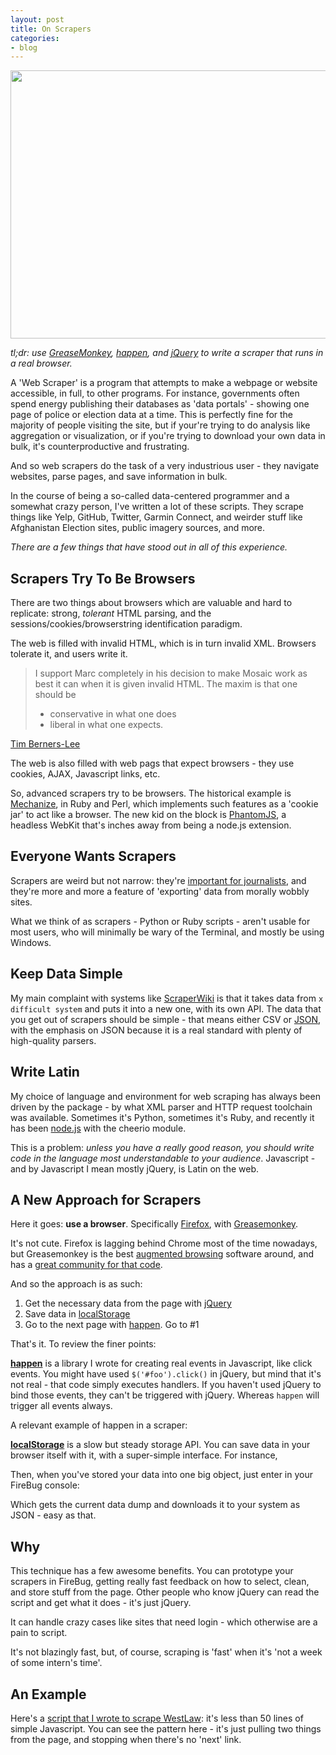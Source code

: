 ```yaml
---
layout: post
title: On Scrapers
categories:
- blog
---
```


<div class='shutter-300'>
<img src='http://farm7.staticflickr.com/6154/6178876848_44fe6e4a9e_b.jpg' width='640' height='429' />
</div>

_tl;dr: use [GreaseMonkey](https://addons.mozilla.org/en-US/firefox/addon/greasemonkey/),
[happen](https://github.com/tmcw/happen), and [jQuery](http://jquery.com/)
to write a scraper that runs in a real browser._

A 'Web Scraper' is a program that attempts to make a webpage or website
accessible, in full, to other programs. For instance, governments often
spend energy publishing their databases as 'data portals' - showing one
page of police or election data at a time. This is perfectly fine for
the majority of people visiting the site, but if your're trying to do
analysis like aggregation or visualization, or if you're trying
to download your own data in bulk, it's counterproductive and frustrating.

And so web scrapers do the task of a very industrious user - they navigate
websites, parse pages, and save information in bulk.

In the course of being a so-called data-centered programmer and a somewhat
crazy person, I've written a lot of these scripts. They scrape things like
Yelp, GitHub, Twitter, Garmin Connect, and weirder stuff like Afghanistan
Election sites, public imagery sources, and more.

_There are a few things that have stood out in all of this experience._

## Scrapers Try To Be Browsers

There are two things about browsers which are valuable and hard to replicate:
strong, _tolerant_ HTML parsing, and the sessions/cookies/browserstring
identification paradigm.

The web is filled with invalid HTML, which is in turn invalid XML. Browsers
tolerate it, and users write it.

> I support Marc completely in his decision to make Mosaic work as best it can when it is given invalid HTML. The maxim is that one should be
> - conservative in what one does
> - liberal in what one expects.

[Tim Berners-Lee](http://1997.webhistory.org/www.lists/www-talk.1993q3/0745.html)

The web is also filled with web pags that expect browsers - they use cookies,
AJAX, Javascript links, etc.

So, advanced scrapers try to be browsers. The historical example is
[Mechanize](https://github.com/tenderlove/mechanize), in Ruby and Perl, which
implements such features as a 'cookie jar' to act like a browser. The new
kid on the block is [PhantomJS](http://phantomjs.org/), a headless
WebKit that's inches away from being a node.js extension.

## Everyone Wants Scrapers

Scrapers are weird but not narrow: they're
[important for journalists](https://leanpub.com/scrapingforjournalists), and
they're more and more a feature of 'exporting' data from morally wobbly
sites.

What we think of as scrapers - Python or Ruby scripts - aren't usable for
most users, who will minimally be wary of the Terminal, and mostly
be using Windows.

## Keep Data Simple

My main complaint with systems like [ScraperWiki](https://scraperwiki.com/)
is that it takes data from `x difficult system` and puts it into a new one,
with its own API. The data that you get out of scrapers should be simple -
that means either CSV or [JSON](http://www.json.org/), with the emphasis
on JSON because it is a real standard with plenty of high-quality parsers.

## Write Latin

My choice of language and environment for web scraping has always been
driven by the package - by what XML parser and HTTP request toolchain was
available. Sometimes it's Python, sometimes it's Ruby, and recently it has
been [node.js](http://nodejs.org/) with the cheerio module.

This is a problem: _unless you have a really good reason, you should write
code in the language most understandable to your audience_. Javascript -
and by Javascript I mean mostly jQuery, is Latin on the web.

## A New Approach for Scrapers

Here it goes: **use a browser**. Specifically [Firefox](http://www.mozilla.org/en-US/firefox/new/),
with [Greasemonkey](https://addons.mozilla.org/en-US/firefox/addon/greasemonkey/).

It's not cute. Firefox is lagging behind Chrome most of the time nowadays,
but Greasemonkey is the best [augmented browsing](http://en.wikipedia.org/wiki/Augmented_browsing)
software around, and has a [great community for that code](http://userscripts.org/).

And so the approach is as such:

1. Get the necessary data from the page with [jQuery](http://jquery.com/)
2. Save data in [localStorage](https://developer.mozilla.org/en-US/docs/DOM/Storage)
3. Go to the next page with [happen](https://github.com/tmcw/happen). Go to #1

That's it. To review the finer points:

**[happen](https://github.com/tmcw/happen)** is a library I wrote for creating
real events in Javascript, like click events. You might have used `$('#foo').click()` in
jQuery, but mind that it's not real - that code simply executes handlers.
If you haven't used jQuery to bind those events, they can't be triggered with
jQuery. Whereas `happen` will trigger all events always.

A relevant example of happen in a scraper:

<script src="https://gist.github.com/3659893.js"> </script>

**[localStorage](https://developer.mozilla.org/en-US/docs/DOM/Storage)** is
a slow but steady storage API. You can save data in your browser itself with
it, with a super-simple interface. For instance,

<script src="https://gist.github.com/3659894.js"> </script>

Then, when you've stored your data into one big object, just enter in your
FireBug console:

<script src="https://gist.github.com/3659896.js"> </script>

Which gets the current data dump and downloads it to your system as JSON -
easy as that.

## Why

This technique has a few awesome benefits. You can prototype your scrapers
in FireBug, getting really fast feedback on how to select, clean, and store
stuff from the page. Other people who know jQuery can read the script
and get what it does - it's just jQuery.

It can handle crazy cases like sites that need login - which otherwise are a
pain to script.

It's not blazingly fast, but, of course, scraping is 'fast' when it's
'not a week of some intern's time'.

## An Example

Here's a [script that I wrote to scrape WestLaw](https://gist.github.com/3659246):
it's less than 50 lines of simple Javascript. You can see the pattern here -
it's just pulling two things from the page, and stopping when there's no 'next'
link.
